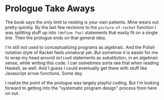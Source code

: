 # Prologue Take Aways
The book says the only limit to nesting is your own patients. Mine wears out
pretty quickly. By the last few revisions to the `picture-of-rocket` function
I was splitting stuff up into `(define foo)` statements that easily fit on a
single line. Then the prologue ends on that general idea.

I'm still not used to conceptualizing programs as algebraic. And the Polish
notation style of Racket feels unnatural yet. *But* somehow it is easier for me
to wrap my head around `define`d statements as substitution, in an algebraic
sense, while writing this code. I can sometimes sorta see that when reading
Haskell, as well. And I guess I could eventually get there with stuff like
Javascript arrow functions. Some day.

I realize the point of the prologue was largely playful coding. But I'm looking
forward to getting into the "systematic program design" process from here on
out.
